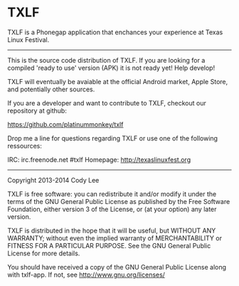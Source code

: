 TXLF
=======

TXLF is a Phonegap application that enchances your experience at Texas 
Linux Festival.

***

This is the source code distribution of TXLF. If you are looking for a 
compiled 'ready to use' version (APK) it is not ready yet! Help develop!

TXLF will eventually be avaiable at the official Android market, Apple 
Store, and potentially other sources.

If you are a developer and want to contribute to TXLF, checkout our 
repository at github:

 https://github.com/platinummonkey/txlf

Drop me a line for questions regarding TXLF or use one of the following 
ressources:

IRC: irc.freenode.net #txlf
Homepage: http://texaslinuxfest.org

***

Copyright 2013-2014 Cody Lee

TXLF is free software: you can redistribute it and/or modify it under 
the terms of the GNU General Public License as published by the Free 
Software Foundation, either version 3 of the License, or (at your 
option) any later version.

TXLF is distributed in the hope that it will be useful, but WITHOUT ANY 
WARRANTY; without even the implied warranty of MERCHANTABILITY or 
FITNESS FOR A PARTICULAR PURPOSE. See the GNU General Public License for 
more details.

You should have received a copy of the GNU General Public License along 
with txlf-app. If not, see http://www.gnu.org/licenses/
